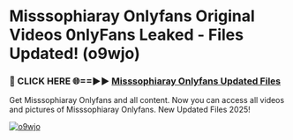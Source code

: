 # Misssophiaray Onlyfans Original Videos 0nlyFans Leaked - Files Updated! (o9wjo)

<h3>🔴 CLICK HERE 🌐==►► <a href="https://tinyurl.com/ehrbuxhb" rel="nofollow">Misssophiaray Onlyfans Updated Files</a></h3>

Get Misssophiaray Onlyfans and all content. Now you can access all videos and pictures of Misssophiaray Onlyfans. New Updated Files 2025!

[![o9wjo](https://i.imgur.com/lVYEuWS.gif)](https://tinyurl.com/ehrbuxhb)
